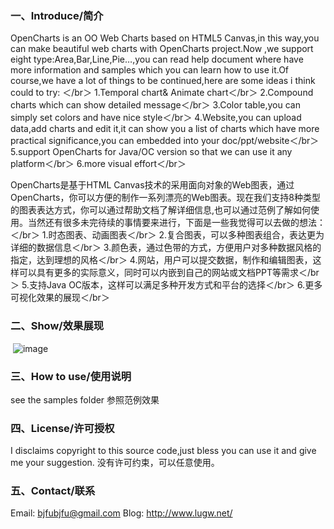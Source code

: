 ### 一、Introduce/简介

OpenCharts is an OO Web Charts based on HTML5 Canvas,in this way,you can make beautiful web charts with OpenCharts project.Now ,we support eight type:Area,Bar,Line,Pie…,you can read help document where have more information and samples which you can learn how to use it.Of course,we have a lot of things to be continued,here are some ideas i think could to try: ＜/br＞
1.Temporal chart& Animate chart＜/br＞
2.Compound charts which can show detailed message＜/br＞
3.Color table,you can simply set colors and have nice style＜/br＞
4.Website,you can upload data,add charts and edit it,it can show you a list of charts which have more practical significance,you can embedded into your doc/ppt/website＜/br＞
5.support OpenCharts for Java/OC version so that we can use it any platform＜/br＞
6.more visual effort＜/br＞


OpenCharts是基于HTML Canvas技术的采用面向对象的Web图表，通过OpenCharts，你可以方便的制作一系列漂亮的Web图表。现在我们支持8种类型的图表表达方式，你可以通过帮助文档了解详细信息,也可以通过范例了解如何使用。当然还有很多未完待续的事情要来进行，下面是一些我觉得可以去做的想法：＜/br＞
1.时态图表、动画图表＜/br＞
2.复合图表，可以多种图表组合，表达更为详细的数据信息＜/br＞
3.颜色表，通过色带的方式，方便用户对多种数据风格的指定，达到理想的风格＜/br＞
4.网站，用户可以提交数据，制作和编辑图表，这样可以具有更多的实际意义，同时可以内嵌到自己的网站或文档PPT等需求＜/br＞
5.支持Java OC版本，这样可以满足多种开发方式和平台的选择＜/br＞
6.更多可视化效果的展现＜/br＞

### 二、Show/效果展现

 ![image](https://github.com/pasu/OpenCharts/raw/master/images/show.png)

### 三、How to use/使用说明

see the samples folder
参照范例效果

### 四、License/许可授权

I disclaims copyright to this source code,just bless you can use it and give me your suggestion.
没有许可约束，可以任意使用。

### 五、Contact/联系

Email: bjfubjfu@gmail.com
Blog:   http://www.lugw.net/
